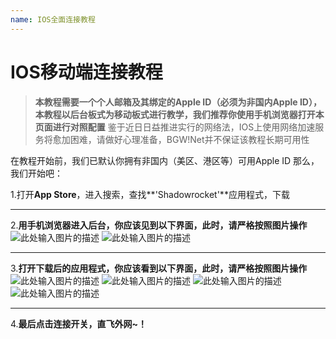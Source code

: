 ```yaml
---
name: IOS全面连接教程
---
```


# IOS移动端连接教程

> **本教程需要一个个人邮箱及其绑定的Apple ID（必须为非国内Apple ID），本教程以后台板式为移动板式进行教学，我们推荐你使用手机浏览器打开本页面进行对照配置**
鉴于近日日益推进实行的网络法，IOS上使用网络加速服务将愈加困难，请做好心理准备，BGW!Net并不保证该教程长期可用性

在教程开始前，我们已默认你拥有非国内（美区、港区等）可用Apple ID
那么，我们开始吧：

 1.打开**App Store**，进入搜索，查找**'Shadowrocket'**应用程式，下载


----------


 2.**用手机浏览器进入后台，你应该见到以下界面，此时，请严格按照图片操作**
 ![此处输入图片的描述][1]
![此处输入图片的描述][2]


----------


 3.**打开下载后的应用程式，你应该看到以下界面，此时，请严格按照图片操作**
![此处输入图片的描述][3]
![此处输入图片的描述][4]
![此处输入图片的描述][5]
![此处输入图片的描述][6]


----------
4.**最后点击连接开关，直飞外网~！**

  [1]: https://raw.githubusercontent.com/LYJSPEEDX/bgwdocs/master/1.png
  [2]: https://raw.githubusercontent.com/LYJSPEEDX/bgwdocs/master/2.png
  [3]: https://raw.githubusercontent.com/LYJSPEEDX/bgwdocs/master/3.png
  [4]: https://raw.githubusercontent.com/LYJSPEEDX/bgwdocs/master/4.png
  [5]: https://raw.githubusercontent.com/LYJSPEEDX/bgwdocs/master/5.png
  [6]: https://raw.githubusercontent.com/LYJSPEEDX/bgwdocs/master/6.png
